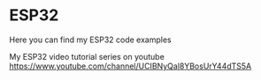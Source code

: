 # ESP32

Here you can find my ESP32 code examples 

My ESP32 video tutorial series on youtube
https://www.youtube.com/channel/UCIBNyQal8YBosUrY44dTS5A